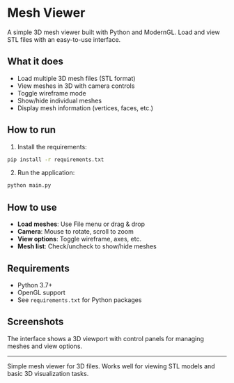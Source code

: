 # Mesh Viewer

A simple 3D mesh viewer built with Python and ModernGL. Load and view STL files with an easy-to-use interface.

## What it does

- Load multiple 3D mesh files (STL format)
- View meshes in 3D with camera controls
- Toggle wireframe mode
- Show/hide individual meshes
- Display mesh information (vertices, faces, etc.)

## How to run

1. Install the requirements:
```bash
pip install -r requirements.txt
```

2. Run the application:
```bash
python main.py
```

## How to use

- **Load meshes**: Use File menu or drag & drop
- **Camera**: Mouse to rotate, scroll to zoom
- **View options**: Toggle wireframe, axes, etc.
- **Mesh list**: Check/uncheck to show/hide meshes

## Requirements

- Python 3.7+
- OpenGL support
- See `requirements.txt` for Python packages

## Screenshots

The interface shows a 3D viewport with control panels for managing meshes and view options.

---

Simple mesh viewer for 3D files. Works well for viewing STL models and basic 3D visualization tasks.